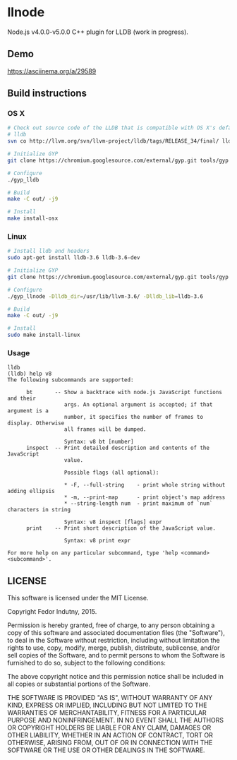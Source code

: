 # llnode

Node.js v4.0.0-v5.0.0 C++ plugin for LLDB (work in progress).

## Demo

https://asciinema.org/a/29589

## Build instructions

### OS X

```bash
# Check out source code of the LLDB that is compatible with OS X's default
# lldb
svn co http://llvm.org/svn/llvm-project/lldb/tags/RELEASE_34/final/ lldb

# Initialize GYP
git clone https://chromium.googlesource.com/external/gyp.git tools/gyp

# Configure
./gyp_lldb

# Build
make -C out/ -j9

# Install
make install-osx
```

### Linux

```bash
# Install lldb and headers
sudo apt-get install lldb-3.6 lldb-3.6-dev

# Initialize GYP
git clone https://chromium.googlesource.com/external/gyp.git tools/gyp

# Configure
./gyp_llnode -Dlldb_dir=/usr/lib/llvm-3.6/ -Dlldb_lib=lldb-3.6

# Build
make -C out/ -j9

# Install
sudo make install-linux
```

### Usage

```
lldb
(lldb) help v8
The following subcommands are supported:

      bt       -- Show a backtrace with node.js JavaScript functions and their
                  args. An optional argument is accepted; if that argument is a
                  number, it specifies the number of frames to display. Otherwise
                  all frames will be dumped.

                  Syntax: v8 bt [number]
      inspect  -- Print detailed description and contents of the JavaScript
                  value.

                  Possible flags (all optional):

                  * -F, --full-string    - print whole string without adding ellipsis
                  * -m, --print-map      - print object's map address
                  * --string-length num  - print maximum of `num` characters in string

                  Syntax: v8 inspect [flags] expr
      print    -- Print short description of the JavaScript value.

                  Syntax: v8 print expr

For more help on any particular subcommand, type 'help <command> <subcommand>'.
```


## LICENSE

This software is licensed under the MIT License.

Copyright Fedor Indutny, 2015.

Permission is hereby granted, free of charge, to any person obtaining a
copy of this software and associated documentation files (the
"Software"), to deal in the Software without restriction, including
without limitation the rights to use, copy, modify, merge, publish,
distribute, sublicense, and/or sell copies of the Software, and to permit
persons to whom the Software is furnished to do so, subject to the
following conditions:

The above copyright notice and this permission notice shall be included
in all copies or substantial portions of the Software.

THE SOFTWARE IS PROVIDED "AS IS", WITHOUT WARRANTY OF ANY KIND, EXPRESS
OR IMPLIED, INCLUDING BUT NOT LIMITED TO THE WARRANTIES OF
MERCHANTABILITY, FITNESS FOR A PARTICULAR PURPOSE AND NONINFRINGEMENT. IN
NO EVENT SHALL THE AUTHORS OR COPYRIGHT HOLDERS BE LIABLE FOR ANY CLAIM,
DAMAGES OR OTHER LIABILITY, WHETHER IN AN ACTION OF CONTRACT, TORT OR
OTHERWISE, ARISING FROM, OUT OF OR IN CONNECTION WITH THE SOFTWARE OR THE
USE OR OTHER DEALINGS IN THE SOFTWARE.
